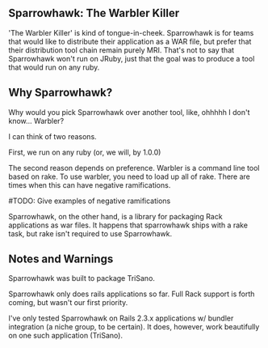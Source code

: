 ## Sparrowhawk: The Warbler Killer

'The Warbler Killer' is kind of tongue-in-cheek. Sparrowhawk is for teams that would like to distribute their application as a WAR file, but prefer that their distribution tool chain remain purely MRI. That's not to say that Sparrowhawk won't run on JRuby, just that the goal was to produce a tool that would run on any ruby.

## Why Sparrowhawk?

Why would you pick Sparrowhawk over another tool, like, ohhhhh I don't know... Warbler?

I can think of two reasons.

First, we run on any ruby (or, we will, by 1.0.0)

The second reason depends on preference. Warbler is a command line tool based on rake. To use warbler, you need to load up all of rake. There are times when this can have negative ramifications.

#TODO: Give examples of negative ramifications

Sparrowhawk, on the other hand, is a library for packaging Rack applications as war files. It happens that sparrowhawk ships with a rake task, but rake isn't required to use Sparrowhawk.

## Notes and Warnings

Sparrowhawk was built to package TriSano.

Sparrowhawk only does rails applications so far. Full Rack support is forth coming, but wasn't our first priority.

I've only tested Sparrowhawk on Rails 2.3.x applications w/ bundler integration (a niche group, to be certain). It does, however, work beautifully on one such application (TriSano).
